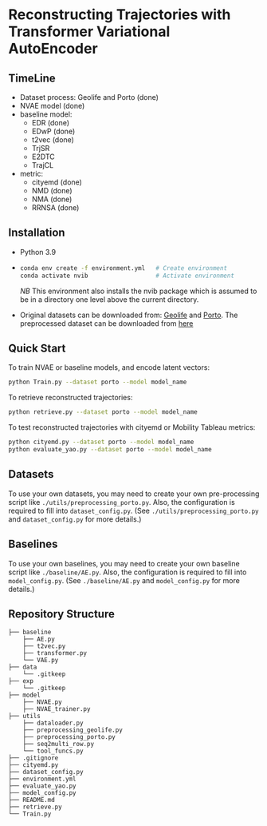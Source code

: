 # Reconstructing Trajectories with Transformer Variational AutoEncoder

## TimeLine
- Dataset process: Geolife and Porto (done)
- NVAE model (done)
- baseline model:
    - EDR (done)
    - EDwP (done)
    - t2vec (done)
    - TrjSR
    - E2DTC
    - TrajCL
- metric:
    - cityemd (done)
    - NMD (done)
    - NMA (done)
    - RRNSA (done)


## Installation

- Python 3.9

- ```bash
  conda env create -f environment.yml   # Create environment
  conda activate nvib                   # Activate environment
  ```

  *NB* This environment also installs the nvib package which is assumed to be in a directory one level above the current directory.

- Original datasets can be downloaded from: [Geolife](https://www.microsoft.com/en-us/research/publication/geolife-gps-trajectory-dataset-user-guide/) and [Porto](https://tianchi.aliyun.com/dataset/94216). The preprocessed dataset can be downloaded from [here](https://drive.google.com/file/d/1sr3yt2e-Ry-ISACWkAutVceIPnZs1n5q/view?usp=sharing)

## Quick Start

To train NVAE or baseline models,  and encode latent vectors:

```bash
python Train.py --dataset porto --model model_name
```

To retrieve reconstructed trajectories:

```bash
python retrieve.py --dataset porto --model model_name
```

To test reconstructed trajectories with cityemd or Mobility Tableau metrics:

```bash
python cityemd.py --dataset porto --model model_name
python evaluate_yao.py --dataset porto --model model_name
```

## Datasets

To use your own datasets, you may need to create your own pre-processing script like `./utils/preprocessing_porto.py`. Also, the configuration is required to fill into `dataset_config.py`. (See `./utils/preprocessing_porto.py` and `dataset_config.py` for more details.)

## Baselines

To use your own baselines, you may need to create your own baseline script like `./baseline/AE.py`. Also, the configuration is required to fill into `model_config.py`. (See `./baseline/AE.py` and `model_config.py` for more details.)

## Repository Structure

```
├── baseline
    ├── AE.py
    ├── t2vec.py
    ├── transformer.py
    └── VAE.py
├── data
    └── .gitkeep
├── exp
    └── .gitkeep
├── model
    ├── NVAE.py
    ├── NVAE_trainer.py
├── utils
    ├── dataloader.py
    ├── preprocessing_geolife.py
    ├── preprocessing_porto.py
    ├── seq2multi_row.py
    └── tool_funcs.py
├── .gitignore
├── cityemd.py
├── dataset_config.py
├── environment.yml
├── evaluate_yao.py
├── model_config.py
├── README.md
├── retrieve.py
└── Train.py

```